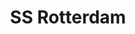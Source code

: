 ---
tags: []
title: SS Rotterdam
weight: 40
description: "
**Klant:** SS Rotterdam, in opdracht van DBK. <br> 
**Werkzaamheden:** Design, Front-end ondersteuning<br>
**Website:** <a href='https://www.ssrotterdam.nl/'>https://www.ssrotterdam.nl/</a><br> 
**Periode:** Herfst 2015"
logo: /images/logos/ssrotterdam.png
---